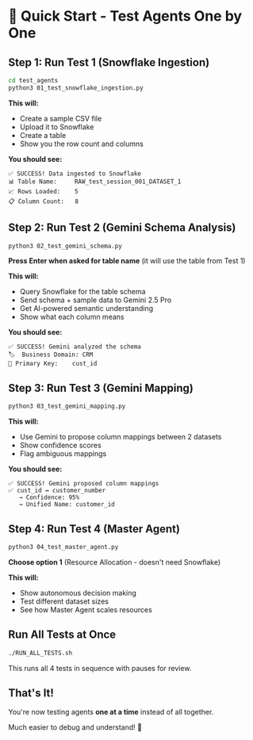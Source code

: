 # 🚀 Quick Start - Test Agents One by One

## Step 1: Run Test 1 (Snowflake Ingestion)

```bash
cd test_agents
python3 01_test_snowflake_ingestion.py
```

**This will:**
- Create a sample CSV file
- Upload it to Snowflake
- Create a table
- Show you the row count and columns

**You should see:**
```
✅ SUCCESS! Data ingested to Snowflake
📊 Table Name:     RAW_test_session_001_DATASET_1
📈 Rows Loaded:    5
📋 Column Count:   8
```

## Step 2: Run Test 2 (Gemini Schema Analysis)

```bash
python3 02_test_gemini_schema.py
```

**Press Enter when asked for table name** (it will use the table from Test 1)

**This will:**
- Query Snowflake for the table schema
- Send schema + sample data to Gemini 2.5 Pro
- Get AI-powered semantic understanding
- Show what each column means

**You should see:**
```
✅ SUCCESS! Gemini analyzed the schema
🏷️  Business Domain: CRM
🔑 Primary Key:    cust_id
```

## Step 3: Run Test 3 (Gemini Mapping)

```bash
python3 03_test_gemini_mapping.py
```

**This will:**
- Use Gemini to propose column mappings between 2 datasets
- Show confidence scores
- Flag ambiguous mappings

**You should see:**
```
✅ SUCCESS! Gemini proposed column mappings
✅ cust_id ↔ customer_number
   → Confidence: 95%
   → Unified Name: customer_id
```

## Step 4: Run Test 4 (Master Agent)

```bash
python3 04_test_master_agent.py
```

**Choose option 1** (Resource Allocation - doesn't need Snowflake)

**This will:**
- Show autonomous decision making
- Test different dataset sizes
- See how Master Agent scales resources

## Run All Tests at Once

```bash
./RUN_ALL_TESTS.sh
```

This runs all 4 tests in sequence with pauses for review.

## That's It!

You're now testing agents **one at a time** instead of all together.

Much easier to debug and understand! 🎉
